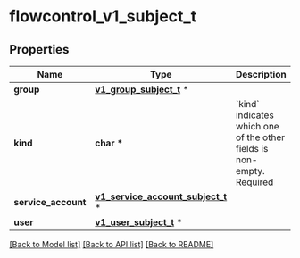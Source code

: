 # flowcontrol_v1_subject_t

## Properties
Name | Type | Description | Notes
------------ | ------------- | ------------- | -------------
**group** | [**v1_group_subject_t**](v1_group_subject.md) \* |  | [optional] 
**kind** | **char \*** | &#x60;kind&#x60; indicates which one of the other fields is non-empty. Required | 
**service_account** | [**v1_service_account_subject_t**](v1_service_account_subject.md) \* |  | [optional] 
**user** | [**v1_user_subject_t**](v1_user_subject.md) \* |  | [optional] 

[[Back to Model list]](../README.md#documentation-for-models) [[Back to API list]](../README.md#documentation-for-api-endpoints) [[Back to README]](../README.md)


